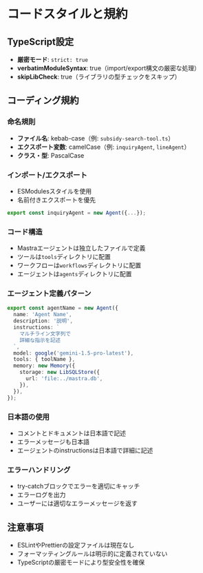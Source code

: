 # コードスタイルと規約

## TypeScript設定
- **厳密モード**: `strict: true`
- **verbatimModuleSyntax**: true（import/export構文の厳密な処理）
- **skipLibCheck**: true（ライブラリの型チェックをスキップ）

## コーディング規約

### 命名規則
- **ファイル名**: kebab-case（例: `subsidy-search-tool.ts`）
- **エクスポート変数**: camelCase（例: `inquiryAgent`, `lineAgent`）
- **クラス・型**: PascalCase

### インポート/エクスポート
- ESModulesスタイルを使用
- 名前付きエクスポートを優先
```typescript
export const inquiryAgent = new Agent({...});
```

### コード構造
- Mastraエージェントは独立したファイルで定義
- ツールは`tools`ディレクトリに配置
- ワークフローは`workflows`ディレクトリに配置
- エージェントは`agents`ディレクトリに配置

### エージェント定義パターン
```typescript
export const agentName = new Agent({
  name: 'Agent Name',
  description: '説明',
  instructions: `
    マルチライン文字列で
    詳細な指示を記述
  `,
  model: google('gemini-1.5-pro-latest'),
  tools: { toolName },
  memory: new Memory({
    storage: new LibSQLStore({
      url: 'file:../mastra.db',
    }),
  }),
});
```

### 日本語の使用
- コメントとドキュメントは日本語で記述
- エラーメッセージも日本語
- エージェントのinstructionsは日本語で詳細に記述

### エラーハンドリング
- try-catchブロックでエラーを適切にキャッチ
- エラーログを出力
- ユーザーには適切なエラーメッセージを返す

## 注意事項
- ESLintやPrettierの設定ファイルは現在なし
- フォーマッティングルールは明示的に定義されていない
- TypeScriptの厳密モードにより型安全性を確保